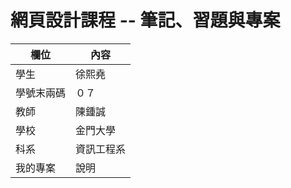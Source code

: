# 網頁設計課程 -- 筆記、習題與專案

欄位 | 內容
-----|--------
學生 |  徐熙堯
學號末兩碼 | ０７
教師 | 陳鍾誠
學校 | 金門大學
科系 | 資訊工程系
我的專案 | 說明
